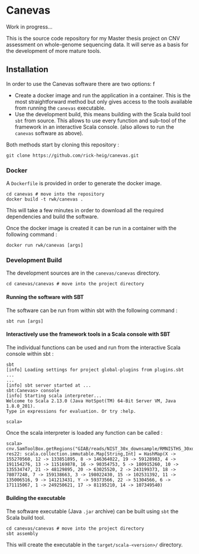 # Canevas

Work in progress...  

This is the source code repository for my Master thesis project on CNV assessment on whole-genome sequencing data. It will serve as a basis for the development of more mature tools.

## Installation

In order to use the Canevas software there are two options: f

- Create a docker image and run the application in a container. This is the most straightforward method but only gives access to the tools available from running the `canevas` executable.
- Use the development build, this means building with the Scala build tool `sbt` from source. This allows to use every function and sub-tool of the framework in an interactive Scala console. (also allows to run the `canevas` software as above).

Both methods start by cloning this repository :

```
git clone https://github.com/rick-heig/canevas.git
```

### Docker
A `Dockerfile` is provided in order to generate the docker image.

```
cd canevas # move into the repository
docker build -t rwk/canevas .
```

This will take a few minutes in order to download all the required dependencies and build the software.

Once the docker image is created it can be run in a container with the following command :

```
docker run rwk/canevas [args]
```

### Development Build

The development sources are in the `canevas/canevas` directory.

```
cd canevas/canevas # move into the project directory
```

#### Running the software with SBT
The software can be run from within sbt with the following command :

```
sbt run [args]
```

#### Interactively use the framework tools in a Scala console with SBT
The individual functions can be used and run from the interactive Scala console within sbt :

```
sbt
[info] Loading settings for project global-plugins from plugins.sbt ...
...
[info] sbt server started at ...
sbt:Canevas> console
[info] Starting scala interpreter...
Welcome to Scala 2.13.0 (Java HotSpot(TM) 64-Bit Server VM, Java 1.8.0_201).
Type in expressions for evaluation. Or try :help.

scala> 
```

Once the scala interpreter is loaded any function can be called :

```
scala> cnv.SamToolBox.getRegions("GIAB/reads/NIST_30x_downsample/RMNISTHS_30xdownsample.bam")
res22: scala.collection.immutable.Map[String,Int] = HashMap(X -> 155270560, 12 -> 133851895, 8 -> 146364022, 19 -> 59128983, 4 -> 191154276, 13 -> 115169878, 16 -> 90354753, 5 -> 180915260, 10 -> 135534747, 21 -> 48129895, 20 -> 63025520, 2 -> 243199373, 18 -> 78077248, 7 -> 159138663, 3 -> 198022430, 15 -> 102531392, 11 -> 135006516, 9 -> 141213431, Y -> 59373566, 22 -> 51304566, 6 -> 171115067, 1 -> 249250621, 17 -> 81195210, 14 -> 107349540)
```

#### Building the executable
The software executable (Java `.jar` archive) can be built using `sbt` the Scala build tool.

```
cd canevas/canevas # move into the project directory
sbt assembly
```

This will create the executable in the `target/scala-<version>/` directory.